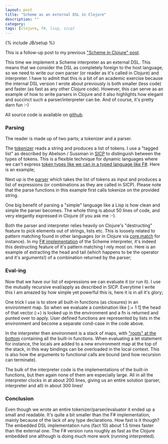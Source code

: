 ```yaml
---
layout: post
title: "Scheme as an external DSL in Clojure"
description: ""
category:
tags: [clojure, f#, lisp, sicp]
---
```

{% include JB/setup %}

This is a follow-up post to my previous <a href="http://martinsprogrammingblog.blogspot.com/2011/11/scheme-as-embedded-dsl-in-clojure.html">"Scheme in Clojure" post</a>.

This time we implement a Scheme interpreter as an external DSL. This means that we consider the DSL as completely foreign to the host language, so we need to write our own parser (or reader as it's called in Clojure) and interpreter. I have to admit that this is a bit of an academic exercise because the internal DSL version I wrote about previously is both smaller (less code) and faster (as fast as any other Clojure code). However, this can serve as an example of how to write parsers in Clojure and it also highlights how elegant and succinct such a parser/interpreter can be. And of course, it's pretty darn fun :-)

All source code is available on <a href="https://github.com/martintrojer/scheme-clojure">github</a>.

### Parsing
The reader is made up of two parts; a tokenizer and a parser.

The <a href="https://github.com/martintrojer/scheme-clojure/blob/master/external/src/mtscheme/parser.clj#L5">tokenizer</a> reads a string and produces a list of tokens. I use a "tagged list" as described by Abelson / Sussman in <a href="http://mitpress.mit.edu/sicp/">SICP</a> to distinguish between the types of tokens. This is a flexible technique for dynamic languages where we can't express <a href="https://github.com/martintrojer/scheme-fsharp/blob/master/parser.fs#L14">token types like we can in a typed language like F#</a>. Here is an example;
<script src="https://gist.github.com/1694263.js?file=token-example.clj"> </script>
Next up is the <a href="https://github.com/martintrojer/scheme-clojure/blob/master/external/src/mtscheme/parser.clj#L54">parser</a> which takes the list of tokens as input and produces a list of expressions (or combinations as they are called in SICP). Please note that the parse functions in this example first calls tokenize on the provided string.
<script src="https://gist.github.com/1694263.js?file=parsing-example.clj"> </script>
One big benefit of parsing a "simple" language like a Lisp is how clean and simple the parser becomes. The whole thing is about 50 lines of code, and very elegantly expressed in Clojure (if you ask me :-).

Both the parser and interpreter relies heavily on Clojure's "destructing" feature to pick elements out of strings, lists etc. This is loosely related to pattern matching found in other languages (or in Clojure via <a href="https://github.com/clojure/core.match">core.match</a> for instance). In my <a href="http://martinsprogrammingblog.blogspot.com/2011/11/scheming-in-f.html">F# implementation</a> of the Scheme interpreter, it's indeed this destructing feature of it's pattern matching I rely most on. Here is an example of extracting the head and tail (which happens to be the operator and it's arguments!) of a combination returned by the parser; <script src="https://gist.github.com/1694263.js?file=destruct.clj"> </script>

### Eval-ing
Now that we have our list of expressions we can evaluate it (or run it). I use the mutually recursive eval/apply as described in SICP. Everytime I write this I am amazed by how simple yet powerful this is, here it is in all it's glory;
<script src="https://gist.github.com/1694263.js?file=eval-apply.clj"> </script>
One trick I use is to store all built-in functions (as closures) in an environment map. So when we evaluate a combination like \[:+ 1 1\] the head of that vector (:+) is looked up in the environment and a fn is returned and punted over to apply.&nbsp;User defined functions are represented by lists in the environment and become a separate cond-case in the code above.

In the interpreter then environment is a stack of maps, with <a href="https://github.com/martintrojer/scheme-clojure/blob/master/external/src/mtscheme/interpreter.clj#L226">"roots" at the bottom</a> containing all the built-in functions. When evaluating a let statement for instance, the locals are added to a new environment map at the top of the stack, in this way bindings can be overloaded in the local context. This is also how the arguments to functional calls are bound (and how recursion can terminate).

The bulk of the interpreter code is the implementations of the built-in functions, but then again none of them are especially large. All in all the interpreter clocks in at about 200 lines, giving us an entire solution (parser, interpreter and all) in about 300 lines!

### Conclusion
Even though we wrote an entire tokenizer/parser/evaluator it ended up a small and readable. It's quite a bit smaller than the F# implementation, mainly because of the lack of any type declarations. How fast is it though? The embedded DSL implementation runs (fact 10) about 1.5 times faster than the external one. The F# version runs roughly as fast as the Clojure embedded one although is doing much more work (running interpreted).
<script src="https://gist.github.com/1694263.js?file=repl-example.clj"> </script>
